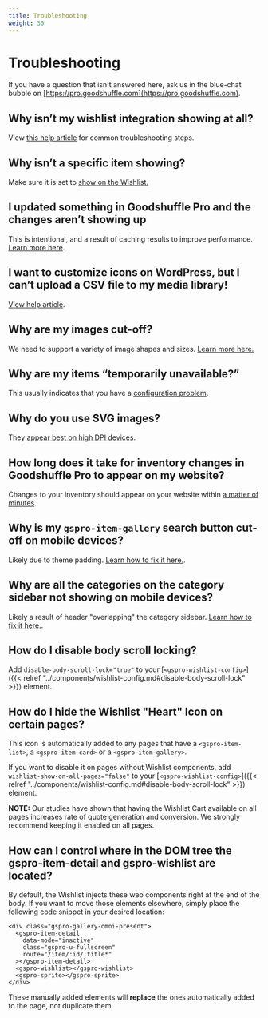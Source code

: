```yaml
---
title: Troubleshooting
weight: 30
---
```


# Troubleshooting

If you have a question that isn't answered here, ask us in the blue-chat bubble on [https://pro.goodshuffle.com](https://pro.goodshuffle.com).

## Why isn’t my wishlist integration showing at all?
View [this help article](https://help.goodshuffle.com/en/articles/4973679-why-isn-t-my-wishlist-integration-showing-at-all) for common troubleshooting steps.

## Why isn’t a specific item showing?
Make sure it is set to [show on the Wishlist.](https://help.goodshuffle.com/en/articles/4973967-why-isn-t-an-item-showing-in-my-wishlist)

## I updated something in Goodshuffle Pro and the changes aren’t showing up
This is intentional, and a result of caching results to improve performance. [Learn more here](https://help.goodshuffle.com/en/articles/4973980-i-updated-something-in-goodshuffle-pro-and-the-changes-aren-t-showing-up-in-my-wishlist).

## I want to customize icons on WordPress, but I can’t upload a CSV file to my media library!
[View help article](https://help.goodshuffle.com/en/articles/4974017-i-want-to-customize-icons-on-wordpress-but-i-can-t-upload-a-csv-file-to-my-media-library).  

## Why are my images cut-off?
We need to support a variety of image shapes and sizes. [Learn more here.](https://help.goodshuffle.com/en/articles/4974030-why-are-my-images-cut-off-in-my-wishlist)

## Why are my items “temporarily unavailable?”
This usually indicates that you have a [configuration problem](https://help.goodshuffle.com/en/articles/4974044-why-are-my-wishlist-items-temporarily-unavailable). 

## Why do you use SVG images?
They [appear best on high DPI devices](https://help.goodshuffle.com/en/articles/4974050-why-do-you-use-svg-images).

## How long does it take for inventory changes in Goodshuffle Pro to appear on my website?
Changes to your inventory should appear on your website within [a matter of minutes](https://help.goodshuffle.com/en/articles/4974054-how-long-does-it-take-for-inventory-changes-in-goodshuffle-pro-to-appear-on-my-website-wishlist). 

## Why is my `gspro-item-gallery` search button cut-off on mobile devices?
Likely due to theme padding. [Learn how to fix it here.](https://app.intercom.com/a/apps/rl8lfsoi/articles/articles/4993747/show).

## Why are all the categories on the category sidebar not showing on mobile devices?
Likely a result of header "overlapping" the category sidebar. [Learn how to fix it here.](https://app.intercom.com/a/apps/rl8lfsoi/articles/articles/4993992/show).

## How do I disable body scroll locking?
Add `disable-body-scroll-lock="true"` to your [`<gspro-wishlist-config>`]({{< relref "../components/wishlist-config.md#disable-body-scroll-lock" >}}) element.

## How do I hide the Wishlist "Heart" Icon on certain pages?
This icon is automatically added to any pages that have a `<gspro-item-list>`, a `<gspro-item-card>` or a `<gspro-item-gallery>`.

If you want to disable it on pages without Wishlist components, add `wishlist-show-on-all-pages="false"` to your [`<gspro-wishlist-config>`]({{< relref "../components/wishlist-config.md#disable-body-scroll-lock" >}}) element.

**NOTE:** Our studies have shown that having the Wishlist Cart available on all pages increases rate of quote generation and conversion. We strongly recommend keeping it enabled on all pages.

## How can I control where in the DOM tree the gspro-item-detail and gspro-wishlist are located?

By default, the Wishlist injects these web components right at the end of the body.
If you want to move those elements elsewhere, simply place the following code snippet in your desired location:

```
<div class="gspro-gallery-omni-present">
  <gspro-item-detail
    data-mode="inactive"
    class="gspro-u-fullscreen"
    route="/item/:id/:title*"
  ></gspro-item-detail>
  <gspro-wishlist></gspro-wishlist>
  <gspro-sprite></gspro-sprite>
</div>
```

These manually added elements will **replace** the ones automatically added to the page, not duplicate them.
